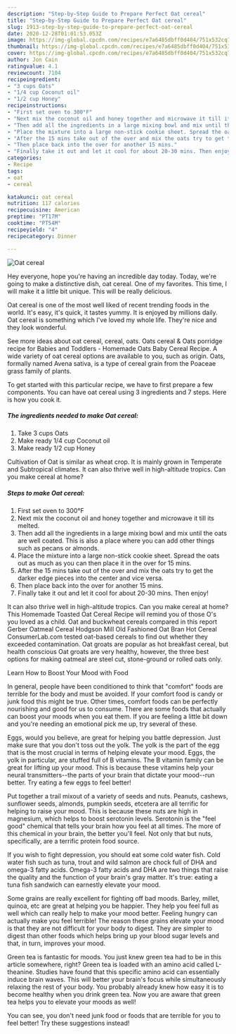 ```yaml
---
description: "Step-by-Step Guide to Prepare Perfect Oat cereal"
title: "Step-by-Step Guide to Prepare Perfect Oat cereal"
slug: 1913-step-by-step-guide-to-prepare-perfect-oat-cereal
date: 2020-12-28T01:01:53.053Z
image: https://img-global.cpcdn.com/recipes/e7a6485dbff0d404/751x532cq70/oat-cereal-recipe-main-photo.jpg
thumbnail: https://img-global.cpcdn.com/recipes/e7a6485dbff0d404/751x532cq70/oat-cereal-recipe-main-photo.jpg
cover: https://img-global.cpcdn.com/recipes/e7a6485dbff0d404/751x532cq70/oat-cereal-recipe-main-photo.jpg
author: Jon Cain
ratingvalue: 4.1
reviewcount: 7104
recipeingredient:
- "3 cups Oats"
- "1/4 cup Coconut oil"
- "1/2 cup Honey"
recipeinstructions:
- "First set oven to 300°F"
- "Next mix the coconut oil and honey together and microwave it till its melted."
- "Then add all the ingredients in a large mixing bowl and mix until the oats are well coated. This is also a place where you can add other things such as pecans or almonds."
- "Place the mixture into a large non-stick cookie sheet. Spread the oats out as much as you can then place it in the over for 15 mins."
- "After the 15 mins take out of the over and mix the oats try to get the darker edge pieces into the center and vice versa."
- "Then place back into the over for another 15 mins."
- "Finally take it out and let it cool for about 20-30 mins. Then enjoy!"
categories:
- Recipe
tags:
- oat
- cereal

katakunci: oat cereal 
nutrition: 117 calories
recipecuisine: American
preptime: "PT17M"
cooktime: "PT54M"
recipeyield: "4"
recipecategory: Dinner

---
```



![Oat cereal](https://img-global.cpcdn.com/recipes/e7a6485dbff0d404/751x532cq70/oat-cereal-recipe-main-photo.jpg)

Hey everyone, hope you're having an incredible day today. Today, we're going to make a distinctive dish, oat cereal. One of my favorites. This time, I will make it a little bit unique. This will be really delicious.

Oat cereal is one of the most well liked of recent trending foods in the world. It's easy, it's quick, it tastes yummy. It is enjoyed by millions daily. Oat cereal is something which I've loved my whole life. They're nice and they look wonderful.

See more ideas about oat cereal, cereal, oats. Oats cereal &amp; Oats porridge recipe for Babies and Toddlers - Homemade Oats Baby Cereal Recipe. A wide variety of oat cereal options are available to you, such as origin. Oats, formally named Avena sativa, is a type of cereal grain from the Poaceae grass family of plants.


To get started with this particular recipe, we have to first prepare a few components. You can have oat cereal using 3 ingredients and 7 steps. Here is how you cook it.

<!--inarticleads1-->

##### The ingredients needed to make Oat cereal:

1. Take 3 cups Oats
1. Make ready 1/4 cup Coconut oil
1. Make ready 1/2 cup Honey


Cultivation of Oat is similar as wheat crop. It is mainly grown in Temperate and Subtropical climates. It can also thrive well in high-altitude tropics. Can you make cereal at home? 

<!--inarticleads2-->

##### Steps to make Oat cereal:

1. First set oven to 300°F
1. Next mix the coconut oil and honey together and microwave it till its melted.
1. Then add all the ingredients in a large mixing bowl and mix until the oats are well coated. This is also a place where you can add other things such as pecans or almonds.
1. Place the mixture into a large non-stick cookie sheet. Spread the oats out as much as you can then place it in the over for 15 mins.
1. After the 15 mins take out of the over and mix the oats try to get the darker edge pieces into the center and vice versa.
1. Then place back into the over for another 15 mins.
1. Finally take it out and let it cool for about 20-30 mins. Then enjoy!


It can also thrive well in high-altitude tropics. Can you make cereal at home? This Homemade Toasted Oat Cereal Recipe will remind you of those O&#39;s you loved as a child. Oat and buckwheat cereals compared in this report Gerber Oatmeal Cereal Hodgson Mill Old Fashioned Oat Bran Hot Cereal ConsumerLab.com tested oat-based cereals to find out whether they exceeded contamination. Oat groats are popular as hot breakfast cereal, but health conscious Oat groats are very healthy, however, the three best options for making oatmeal are steel cut, stone-ground or rolled oats only. 

Learn How to Boost Your Mood with Food


In general, people have been conditioned to think that "comfort" foods are terrible for the body and must be avoided. If your comfort food is candy or junk food this might be true. Other times, comfort foods can be perfectly nourishing and good for us to consume. There are some foods that actually can boost your moods when you eat them. If you are feeling a little bit down and you're needing an emotional pick me up, try several of these.

Eggs, would you believe, are great for helping you battle depression. Just make sure that you don't toss out the yolk. The yolk is the part of the egg that is the most crucial in terms of helping elevate your mood. Eggs, the yolk in particular, are stuffed full of B vitamins. The B vitamin family can be great for lifting up your mood. This is because these vitamins help your neural transmitters--the parts of your brain that dictate your mood--run better. Try eating a few eggs to feel better!

Put together a trail mixout of a variety of seeds and nuts. Peanuts, cashews, sunflower seeds, almonds, pumpkin seeds, etcetera are all terrific for helping to raise your mood. This is because these nuts are high in magnesium, which helps to boost serotonin levels. Serotonin is the "feel good" chemical that tells your brain how you feel at all times. The more of this chemical in your brain, the better you'll feel. Not only that but nuts, specifically, are a terrific protein food source.

If you wish to fight depression, you should eat some cold water fish. Cold water fish such as tuna, trout and wild salmon are chock full of DHA and omega-3 fatty acids. Omega-3 fatty acids and DHA are two things that raise the quality and the function of your brain's gray matter. It's true: eating a tuna fish sandwich can earnestly elevate your mood. 

Some grains are really excellent for fighting off bad moods. Barley, millet, quinoa, etc are great at helping you be happier. They help you feel full as well which can really help to make your mood better. Feeling hungry can actually make you feel terrible! The reason these grains elevate your mood is that they are not difficult for your body to digest. They are simpler to digest than other foods which helps bring up your blood sugar levels and that, in turn, improves your mood.

Green tea is fantastic for moods. You just knew green tea had to be in this article somewhere, right? Green tea is loaded with an amino acid called L-theanine. Studies have found that this specific amino acid can essentially induce brain waves. This will better your brain's focus while simultaneously relaxing the rest of your body. You probably already knew how easy it is to become healthy when you drink green tea. Now you are aware that green tea helps you to elevate your moods as well!

You can see, you don't need junk food or foods that are terrible for you to feel better! Try  these suggestions  instead!

